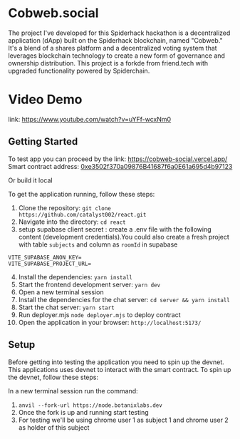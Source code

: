 # Cobweb.social
The project I've developed for this Spiderhack hackathon is a decentralized application (dApp) built on the Spiderhack blockchain, named "Cobweb." It's a blend of a shares platform and a decentralized voting system that leverages blockchain technology to create a new form of governance and ownership distribution.
This project is a forkde from friend.tech with upgraded functionality powered by Spiderchain. 

# Video Demo

link: https://www.youtube.com/watch?v=uYFf-wcxNm0



## Getting Started
To test app you can proceed by the link: https://cobweb-social.vercel.app/  
Smart contract address: [0xe3502f370a09876B41687f6a0E61a695d4b97123](https://blockscout.botanixlabs.dev/address/0xe3502f370a09876B41687f6a0E61a695d4b97123)

Or build it local

To get the application running, follow these steps:

1. Clone the repository: `git clone https://github.com/catalyst002/react.git`
2. Navigate into the directory: `cd react`
3. setup supabase client secret : create a .env file with the following content (development credentials).You could also create a fresh project with table `subjects` and column as `roomId` in supabase

```
VITE_SUPABASE_ANON_KEY=
VITE_SUPABASE_PROJECT_URL=
```

4. Install the dependencies: `yarn install`
5. Start the frontend development server: `yarn dev`
6. Open a new terminal session
7. Install the dependencies for the chat server: `cd server && yarn install`
8. Start the chat server: `yarn start`
9. Run deployer.mjs `node deployer.mjs` to deploy contract
10. Open the application in your browser: `http://localhost:5173/`
    


## Setup

Before getting into testing the application you need to spin up the devnet. This applications uses devnet to interact with the smart contract. To spin up the devnet, follow these steps:

In a new terminal session run the command:

1. `anvil --fork-url https://node.botanixlabs.dev`
2. Once the fork is up and running start testing
3. For testing we'll be using chrome user 1 as subject 1 and chrome user 2 as holder of this subject



